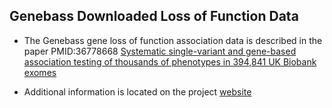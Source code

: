 
## Genebass Downloaded Loss of Function Data

- The Genebass gene loss of function association data is described in the paper 
PMID:36778668 [Systematic single-variant and gene-based
association testing of thousands of phenotypes in
394,841 UK Biobank exomes](https://www.ncbi.nlm.nih.gov/pmc/articles/PMC9903662/)

- Additional information is located on the project [website](https://app.genebass.org/)